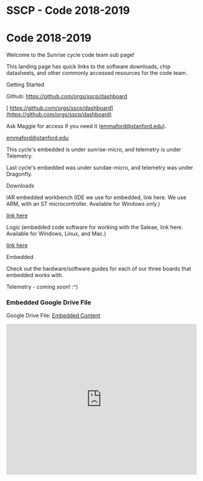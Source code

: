 # SSCP - Code 2018-2019

# Code 2018-2019

Welcome to the Sunrise cycle code team sub page!

This landing page has quick links to the software downloads, chip datasheets, and other commonly accessed resources for the code team.

Getting Started

Github: https://github.com/orgs/sscp/dashboard

[ https://github.com/orgs/sscp/dashboard](https://github.com/orgs/sscp/dashboard)

Ask Maggie for access if you need it (emmaford@stanford.edu).

[emmaford@stanford.edu](mailto:emmaford@stanford.edu)

This cycle's embedded is under sunrise-micro, and telemetry is under Telemetry.

Last cycle's embedded was under sundae-micro, and telemetry was under Dragonfly.

Downloads

IAR embedded workbench (IDE we use for embedded, link here. We use ARM, with an ST microcontroller. Available for Windows only.)

[ link here](https://www.iar.com/iar-embedded-workbench/#!?currentTab=free-trials)

Logic (embedded code software for working with the Saleae, link here. Available for Windows, Linux, and Mac.)

[ link here](https://www.saleae.com/downloads/)

Embedded

Check out the hardware/software guides for each of our three boards that embedded works with.

Telemetry - coming soon! :^)

[](https://drive.google.com/folderview?id=1Mro72cUQXxjOgK1eSahjUaNQE4YeoDJy)

### Embedded Google Drive File

Google Drive File: [Embedded Content](https://drive.google.com/embeddedfolderview?id=1Mro72cUQXxjOgK1eSahjUaNQE4YeoDJy#list)

<iframe width="100%" height="400" src="https://drive.google.com/embeddedfolderview?id=1Mro72cUQXxjOgK1eSahjUaNQE4YeoDJy#list" frameborder="0"></iframe>

